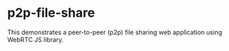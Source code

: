 # p2p-file-share

This demonstrates a peer-to-peer (p2p) file sharing web application using WebRTC JS library.
